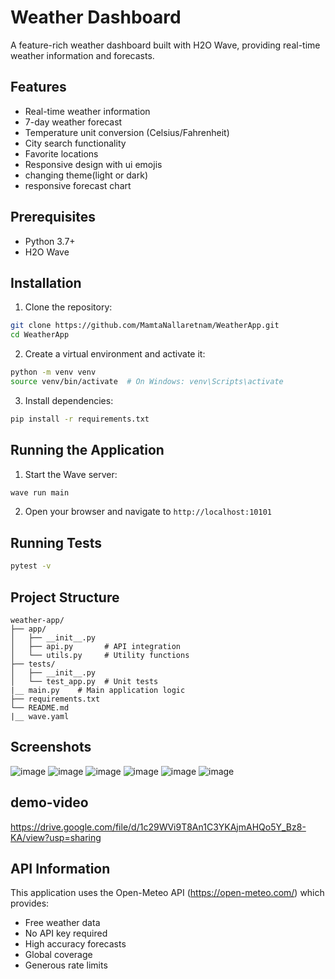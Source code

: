 # Weather Dashboard

A feature-rich weather dashboard built with H2O Wave, providing real-time weather information and forecasts.

## Features

- Real-time weather information
- 7-day weather forecast
- Temperature unit conversion (Celsius/Fahrenheit)
- City search functionality
- Favorite locations
- Responsive design with ui emojis
- changing theme(light or dark)
- responsive forecast chart

## Prerequisites

- Python 3.7+
- H2O Wave

## Installation

1. Clone the repository:
```bash
git clone https://github.com/MamtaNallaretnam/WeatherApp.git
cd WeatherApp
```

2. Create a virtual environment and activate it:
```bash
python -m venv venv
source venv/bin/activate  # On Windows: venv\Scripts\activate
```

3. Install dependencies:
```bash
pip install -r requirements.txt
```

## Running the Application

1. Start the Wave server:
```bash
wave run main
```

2. Open your browser and navigate to `http://localhost:10101`

## Running Tests

```bash
pytest -v
```

## Project Structure

```
weather-app/
├── app/
│   ├── __init__.py     
│   ├── api.py       # API integration
│   └── utils.py     # Utility functions
├── tests/
│   ├── __init__.py
│   └── test_app.py  # Unit tests
|__ main.py    # Main application logic
├── requirements.txt
└── README.md
|__ wave.yaml
```

## Screenshots
![image](https://github.com/user-attachments/assets/065b8710-fe50-42d4-ab65-739211f51240)
![image](https://github.com/user-attachments/assets/2e182f2d-f3e0-4508-a088-4118b0adb70b)
![image](https://github.com/user-attachments/assets/a3c8254e-0e43-4da5-b507-6a5458592184)
![image](https://github.com/user-attachments/assets/70b12d55-e663-4181-bad5-acea1e83975a)
![image](https://github.com/user-attachments/assets/be16232b-ae6a-4c78-ab09-12d61e48b264)
![image](https://github.com/user-attachments/assets/2545e79a-7bdb-4ad2-b665-d511db143a3b)

## demo-video
https://drive.google.com/file/d/1c29WVi9T8An1C3YKAjmAHQo5Y_Bz8-KA/view?usp=sharing


## API Information

This application uses the Open-Meteo API (https://open-meteo.com/) which provides:
- Free weather data
- No API key required
- High accuracy forecasts
- Global coverage
- Generous rate limits





